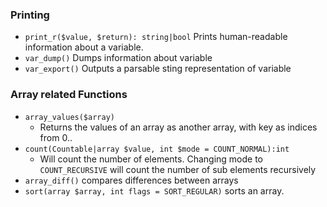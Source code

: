 ### Printing
- `print_r($value, $return): string|bool`
		Prints human-readable information about a variable.
- `var_dump()` Dumps information about variable
- `var_export()` Outputs a parsable sting representation of variable		
		
		
### Array related Functions
- `array_values($array)` 
	- Returns the values of an array as another array, with key as indices from 0..
- `count(Countable|array $value, int $mode = COUNT_NORMAL):int` 
	- Will count the number of elements. Changing mode to `COUNT_RECURSIVE` will count the number of sub elements recursively
- `array_diff()` compares differences between arrays
- `sort(array $array, int flags = SORT_REGULAR)` sorts an array. 



